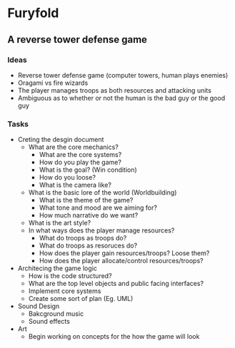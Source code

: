 # Furyfold

## A reverse tower defense game

### Ideas
- Reverse tower defense game (computer towers, human plays enemies)
- Oragami vs fire wizards
- The player manages troops as both resources and attacking units
- Ambiguous as to whether or not the human is the bad guy or the good guy

### Tasks
- Creting the desgin document
  - What are the core mechanics?
    - What are the core systems?
    - How do you play the game?
    - What is the goal? (Win condition)
    - How do you loose?
    - What is the camera like?
  - What is the basic lore of the world (Worldbuilding)
    - What is the theme of the game? 
    - What tone and mood are we aiming for?
    - How much narrative do we want?
  - What is the art style?
  - In what ways does the player manage resources?
    - What do troops as troops do? 
    - What do troops as resoruces do?
    - How does the player gain resources/troops? Loose them?
    - How does the player allocate/control resources/troops?
- Architecing the game logic
  - How is the code structured?
  - What are the top level objects and public facing interfaces?
  - Implement core systems
  - Create some sort of plan (Eg. UML)
- Sound Design
  - Bakcground music
  - Sound effects
- Art
  - Begin working on concepts for the how the game will look

